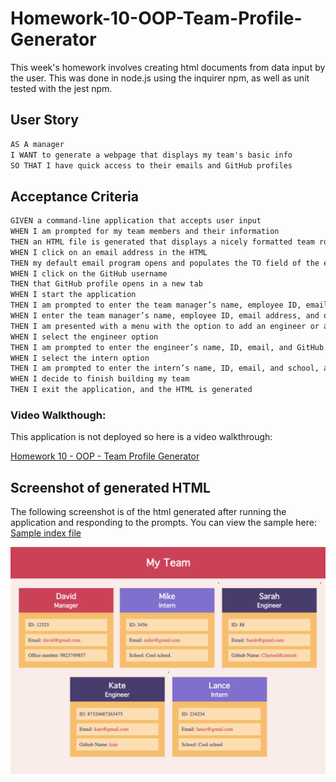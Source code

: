 # Homework-10-OOP-Team-Profile-Generator

This week's homework involves creating html documents from data input by the user. This was done in node.js using the inquirer npm, as well as unit tested with the jest npm.

## User Story

```md
AS A manager
I WANT to generate a webpage that displays my team's basic info
SO THAT I have quick access to their emails and GitHub profiles
```

## Acceptance Criteria

```md
GIVEN a command-line application that accepts user input
WHEN I am prompted for my team members and their information
THEN an HTML file is generated that displays a nicely formatted team roster based on user input
WHEN I click on an email address in the HTML
THEN my default email program opens and populates the TO field of the email with the address
WHEN I click on the GitHub username
THEN that GitHub profile opens in a new tab
WHEN I start the application
THEN I am prompted to enter the team manager’s name, employee ID, email address, and office number
WHEN I enter the team manager’s name, employee ID, email address, and office number
THEN I am presented with a menu with the option to add an engineer or an intern or to finish building my team
WHEN I select the engineer option
THEN I am prompted to enter the engineer’s name, ID, email, and GitHub username, and I am taken back to the menu
WHEN I select the intern option
THEN I am prompted to enter the intern’s name, ID, email, and school, and I am taken back to the menu
WHEN I decide to finish building my team
THEN I exit the application, and the HTML is generated
```

### Video Walkthough:

This application is not deployed so here is a video walkthrough:

[Homework 10 - OOP - Team Profile Generator](https://youtu.be/1RzKzJzBzjI)

## Screenshot of generated HTML

The following screenshot is of the html generated after running the application and responding to the prompts. You can view the sample here: [Sample index file](./dist/index.html)

![ScreenShot](./img/screenshot.png)
